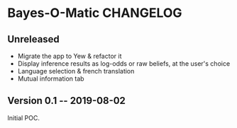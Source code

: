 # Bayes-O-Matic CHANGELOG

## Unreleased

- Migrate the app to Yew & refactor it
- Display inference results as log-odds or raw beliefs, at the user's choice
- Language selection & french translation
- Mutual information tab

## Version 0.1 -- 2019-08-02

Initial POC.
